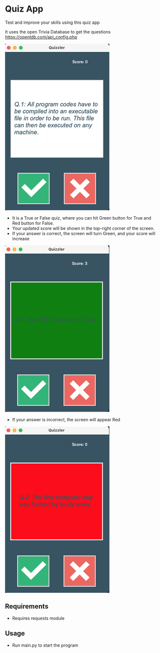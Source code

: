 # Quiz App

Test and improve your skills using this quiz app

It uses the open Trivia Database to get the questions https://opentdb.com/api_config.php

![](images/img1.png)
- It is a True or False quiz, where you can hit Green button for True and Red button for False.
- Your updated score will be shown in the top-right corner of the screen.
- If your answer is correct, the screen will turn Green, and your score will increase

![](images/img3.png)
- If your answer is incorrect, the screen will appear Red

![](images/img2.png)

## Requirements
- Requires requests module

## Usage
- Run main.py to start the program
